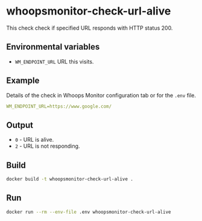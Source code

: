 # whoopsmonitor-check-url-alive
This check check if specified URL responds with HTTP status 200.

## Environmental variables

 - `WM_ENDPOINT_URL` URL this visits.

## Example

Details of the check in Whoops Monitor configuration tab or for the `.env` file.

```yaml
WM_ENDPOINT_URL=https://www.google.com/
```

## Output
 - `0` - URL is alive.
 - `2` - URL is not responding.

## Build
```sh
docker build -t whoopsmonitor-check-url-alive .
```

## Run

```bash
docker run --rm --env-file .env whoopsmonitor-check-url-alive
```
